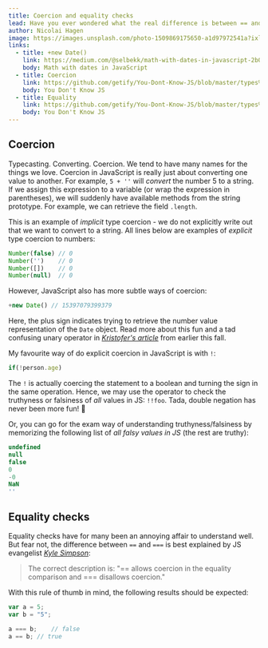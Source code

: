 ```yaml
---
title: Coercion and equality checks
lead: Have you ever wondered what the real difference is between == and ===?
author: Nicolai Hagen
image: https://images.unsplash.com/photo-1509869175650-a1d97972541a?ixlib=rb-1.2.1&ixid=eyJhcHBfaWQiOjEyMDd9&auto=format&fit=crop&w=2250&q=80
links:
  - title: +new Date()
    link: https://medium.com/@selbekk/math-with-dates-in-javascript-2b0ddcee63f
    body: Math with dates in JavaScript
  - title: Coercion
    link: https://github.com/getify/You-Dont-Know-JS/blob/master/types%20%26%20grammar/ch4.md#chapter-4-coercion
    body: You Don't Know JS
  - title: Equality
    link: https://github.com/getify/You-Dont-Know-JS/blob/master/types%20%26%20grammar/ch4.md#loose-equals-vs-strict-equals
    body: You Don't Know JS
---
```


## Coercion
Typecasting. Converting. Coercion. We tend to have many names for the things we love. Coercion in JavaScript is really just about converting one value to another. For example, `5 + ''` will _convert_ the number 5 to a string. If we assign this expression to a variable (or wrap the expression in parentheses), we will suddenly have available methods from the string prototype. For example, we can retrieve the field `.length`.

This is an example of _implicit_ type coercion - we do not explicitly write out that we want to convert to a string. All lines below are examples of _explicit_ type coercion to numbers:

```javascript
Number(false) // 0
Number('')    // 0
Number([])    // 0
Number(null)  // 0
```

However, JavaScript also has more subtle ways of coercion:

```javascript
+new Date() // 15397079399379
```

Here, the plus sign indicates trying to retrieve the number value representation of the `Date` object. Read more about this fun and a tad confusing unary operator in [*Kristofer's article*](https://medium.com/@selbekk/math-with-dates-in-javascript-2b0ddcee63f) from earlier this fall.

My favourite way of do explicit coercion in JavaScript is with `!`:

```javascript
if(!person.age)
```

The `!` is actually coercing the statement to a boolean and turning the sign in the same operation. Hence, we may use the operator to check the truthyness or falsiness of _all_ values in JS: `!!foo`. Tada, double negation has never been more fun! 🎉

Or, you can go for the exam way of understanding truthyness/falsiness by memorizing the following list of _all falsy values in JS_ (the rest are truthy):

```javascript
undefined
null
false
0  
-0
NaN
''
```

## Equality checks

Equality checks have for many been an annoying affair to understand well. But fear not, the difference between `==` and `===` is best explained by JS evangelist [*Kyle Simpson*](https://twitter.com/getify):

> The correct description is: "== allows coercion in the equality comparison and === disallows coercion."

With this rule of thumb in mind, the following results should be expected:

```javascript
var a = 5;
var b = "5";

a === b;	// false
a == b; // true
```

